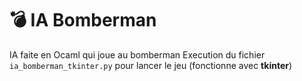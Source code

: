 # 💣 IA Bomberman

IA faite en Ocaml qui joue au bomberman
Execution du fichier `ia_bomberman_tkinter.py` pour lancer le jeu (fonctionne avec **tkinter**) 
